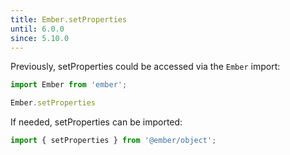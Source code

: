```yaml
---
title: Ember.setProperties
until: 6.0.0
since: 5.10.0
---
```



Previously, setProperties could be accessed via the `Ember` import:
```js
import Ember from 'ember';

Ember.setProperties
```

If needed, setProperties can be imported:
```js
import { setProperties } from '@ember/object';
```
